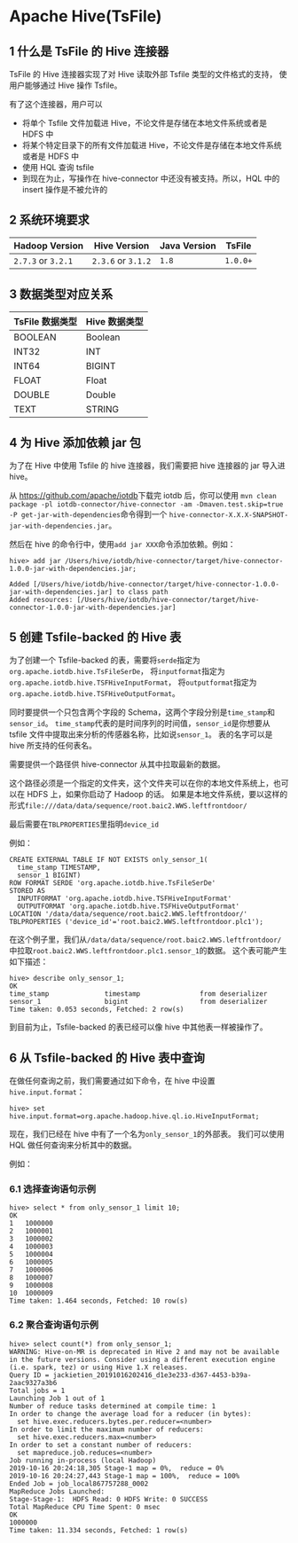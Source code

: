 <!--

    Licensed to the Apache Software Foundation (ASF) under one
    or more contributor license agreements.  See the NOTICE file
    distributed with this work for additional information
    regarding copyright ownership.  The ASF licenses this file
    to you under the Apache License, Version 2.0 (the
    "License"); you may not use this file except in compliance
    with the License.  You may obtain a copy of the License at
    
        http://www.apache.org/licenses/LICENSE-2.0
    
    Unless required by applicable law or agreed to in writing,
    software distributed under the License is distributed on an
    "AS IS" BASIS, WITHOUT WARRANTIES OR CONDITIONS OF ANY
    KIND, either express or implied.  See the License for the
    specific language governing permissions and limitations
    under the License.

-->

# Apache Hive(TsFile)

## 1 什么是 TsFile 的 Hive 连接器

TsFile 的 Hive 连接器实现了对 Hive 读取外部 Tsfile 类型的文件格式的支持，
使用户能够通过 Hive 操作 Tsfile。

有了这个连接器，用户可以
* 将单个 Tsfile 文件加载进 Hive，不论文件是存储在本地文件系统或者是 HDFS 中
* 将某个特定目录下的所有文件加载进 Hive，不论文件是存储在本地文件系统或者是 HDFS 中
* 使用 HQL 查询 tsfile
* 到现在为止，写操作在 hive-connector 中还没有被支持。所以，HQL 中的 insert 操作是不被允许的

## 2 系统环境要求

|Hadoop Version |Hive Version | Java Version | TsFile |
|-------------  |------------ | ------------ |------------ |
| `2.7.3` or `3.2.1`       |    `2.3.6` or `3.1.2`  | `1.8`        | `1.0.0+`|

## 3 数据类型对应关系

| TsFile 数据类型   | Hive 数据类型 |
| ---------------- | --------------- |
| BOOLEAN          | Boolean         |
| INT32            | INT             |
| INT64       	   | BIGINT          |
| FLOAT       	   | Float           |
| DOUBLE      	   | Double          |
| TEXT      	   | STRING          |

## 4 为 Hive 添加依赖 jar 包

为了在 Hive 中使用 Tsfile 的 hive 连接器，我们需要把 hive 连接器的 jar 导入进 hive。

从 <https://github.com/apache/iotdb>下载完 iotdb 后，你可以使用 `mvn clean package -pl iotdb-connector/hive-connector -am -Dmaven.test.skip=true -P get-jar-with-dependencies`命令得到一个 `hive-connector-X.X.X-SNAPSHOT-jar-with-dependencies.jar`。

然后在 hive 的命令行中，使用`add jar XXX`命令添加依赖。例如：

```shell
hive> add jar /Users/hive/iotdb/hive-connector/target/hive-connector-1.0.0-jar-with-dependencies.jar;

Added [/Users/hive/iotdb/hive-connector/target/hive-connector-1.0.0-jar-with-dependencies.jar] to class path
Added resources: [/Users/hive/iotdb/hive-connector/target/hive-connector-1.0.0-jar-with-dependencies.jar]
```

## 5 创建 Tsfile-backed 的 Hive 表

为了创建一个 Tsfile-backed 的表，需要将`serde`指定为`org.apache.iotdb.hive.TsFileSerDe`，
将`inputformat`指定为`org.apache.iotdb.hive.TSFHiveInputFormat`，
将`outputformat`指定为`org.apache.iotdb.hive.TSFHiveOutputFormat`。

同时要提供一个只包含两个字段的 Schema，这两个字段分别是`time_stamp`和`sensor_id`。
`time_stamp`代表的是时间序列的时间值，`sensor_id`是你想要从 tsfile 文件中提取出来分析的传感器名称，比如说`sensor_1`。
表的名字可以是 hive 所支持的任何表名。

需要提供一个路径供 hive-connector 从其中拉取最新的数据。

这个路径必须是一个指定的文件夹，这个文件夹可以在你的本地文件系统上，也可以在 HDFS 上，如果你启动了 Hadoop 的话。
如果是本地文件系统，要以这样的形式`file:///data/data/sequence/root.baic2.WWS.leftfrontdoor/`

最后需要在`TBLPROPERTIES`里指明`device_id`

例如：

```
CREATE EXTERNAL TABLE IF NOT EXISTS only_sensor_1(
  time_stamp TIMESTAMP,
  sensor_1 BIGINT)
ROW FORMAT SERDE 'org.apache.iotdb.hive.TsFileSerDe'
STORED AS
  INPUTFORMAT 'org.apache.iotdb.hive.TSFHiveInputFormat'
  OUTPUTFORMAT 'org.apache.iotdb.hive.TSFHiveOutputFormat'
LOCATION '/data/data/sequence/root.baic2.WWS.leftfrontdoor/'
TBLPROPERTIES ('device_id'='root.baic2.WWS.leftfrontdoor.plc1');
```

在这个例子里，我们从`/data/data/sequence/root.baic2.WWS.leftfrontdoor/`中拉取`root.baic2.WWS.leftfrontdoor.plc1.sensor_1`的数据。
这个表可能产生如下描述：

```
hive> describe only_sensor_1;
OK
time_stamp          	timestamp              	from deserializer
sensor_1            	bigint              	from deserializer
Time taken: 0.053 seconds, Fetched: 2 row(s)
```

到目前为止，Tsfile-backed 的表已经可以像 hive 中其他表一样被操作了。

## 6 从 Tsfile-backed 的 Hive 表中查询

在做任何查询之前，我们需要通过如下命令，在 hive 中设置`hive.input.format`：

```
hive> set hive.input.format=org.apache.hadoop.hive.ql.io.HiveInputFormat;
```

现在，我们已经在 hive 中有了一个名为`only_sensor_1`的外部表。
我们可以使用 HQL 做任何查询来分析其中的数据。

例如：

### 6.1 选择查询语句示例

```
hive> select * from only_sensor_1 limit 10;
OK
1	1000000
2	1000001
3	1000002
4	1000003
5	1000004
6	1000005
7	1000006
8	1000007
9	1000008
10	1000009
Time taken: 1.464 seconds, Fetched: 10 row(s)
```

### 6.2 聚合查询语句示例

```
hive> select count(*) from only_sensor_1;
WARNING: Hive-on-MR is deprecated in Hive 2 and may not be available in the future versions. Consider using a different execution engine (i.e. spark, tez) or using Hive 1.X releases.
Query ID = jackietien_20191016202416_d1e3e233-d367-4453-b39a-2aac9327a3b6
Total jobs = 1
Launching Job 1 out of 1
Number of reduce tasks determined at compile time: 1
In order to change the average load for a reducer (in bytes):
  set hive.exec.reducers.bytes.per.reducer=<number>
In order to limit the maximum number of reducers:
  set hive.exec.reducers.max=<number>
In order to set a constant number of reducers:
  set mapreduce.job.reduces=<number>
Job running in-process (local Hadoop)
2019-10-16 20:24:18,305 Stage-1 map = 0%,  reduce = 0%
2019-10-16 20:24:27,443 Stage-1 map = 100%,  reduce = 100%
Ended Job = job_local867757288_0002
MapReduce Jobs Launched:
Stage-Stage-1:  HDFS Read: 0 HDFS Write: 0 SUCCESS
Total MapReduce CPU Time Spent: 0 msec
OK
1000000
Time taken: 11.334 seconds, Fetched: 1 row(s)
```
